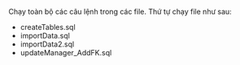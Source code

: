 Chạy toàn bộ các câu lệnh trong các file.
Thứ tự chạy file như sau:
- createTables.sql
- importData.sql
- importData2.sql
- updateManager_AddFK.sql


